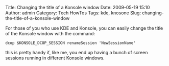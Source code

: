 Title: Changing the title of a Konsole window
Date: 2009-05-19 15:10
Author: admin
Category: Tech HowTos
Tags: kde, knosone
Slug: changing-the-title-of-a-konsole-window

For those of you who use KDE and Konsole, you can easily change the
title of the Konsole window with the command:

    dcop $KONSOLE_DCOP_SESSION renameSession 'NewSessionName'

this is pretty handy if, like me, you end up having a bunch of screen
sessions running in different Konsole windows.
